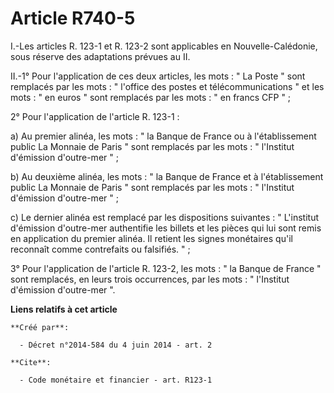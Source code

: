 # Article R740-5

I.-Les articles R. 123-1 et R. 123-2 sont applicables en Nouvelle-Calédonie, sous réserve des adaptations prévues au II. 

II.-1° Pour l'application de ces deux articles, les mots : " La Poste " sont remplacés par les mots : " l'office des postes
et télécommunications " et les mots : " en euros " sont remplacés par les mots : " en francs CFP " ; 

2° Pour l'application de l'article R. 123-1 : 

a) Au premier alinéa, les mots : " la Banque de France ou à l'établissement public La Monnaie de Paris " sont remplacés par
les mots : " l'Institut d'émission d'outre-mer " ; 

b) Au deuxième alinéa, les mots : " la Banque de France et à l'établissement public La Monnaie de Paris " sont remplacés par
les mots : " l'Institut d'émission d'outre-mer " ; 

c) Le dernier alinéa est remplacé par les dispositions suivantes : " L'institut d'émission d'outre-mer authentifie les
billets et les pièces qui lui sont remis en application du premier alinéa. Il retient les signes monétaires qu'il reconnaît
comme contrefaits ou falsifiés. " ; 

3° Pour l'application de l'article R. 123-2, les mots : " la Banque de France " sont remplacés, en leurs trois occurrences,
par les mots : " l'Institut d'émission d'outre-mer ".

**Liens relatifs à cet article**

	**Créé par**:

	  - Décret n°2014-584 du 4 juin 2014 - art. 2

	**Cite**:

	  - Code monétaire et financier - art. R123-1

